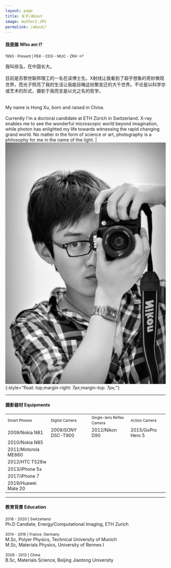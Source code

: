 ```yaml
---
layout: page
title: 关于/About
image: Author2.JPG
permalink: /about/
---
```


#### 我是誰 Who am I? 
<small>1993 - Present | PEK - CDG - MUC - ZRH ->? </small>
<p style='text-align: justify;'></p>

我叫徐泓，在中国长大。<br><br>目前是苏黎世联邦理工的一名在读博士生。X射线让我看到了超乎想象的奇妙微观世界，而光子照亮了我的生活让我能目睹这纷繁变迁的大千世界。不论是以科学亦或艺术的形式，摄影于我而言是以光之名的哲学。<br><br><br>My name is Hong Xu, born and raised in China.<br><br>Currently I'm a doctoral candidate at ETH Zürich in Switzerland. X-ray enables me to see the wonderful microscopic world beyond imagination, while photon has enlighted my life towards witnessing the rapid changing grand world. No matter in the form of science or art, photography is a philosophy for me in the name of the light. | ![](/img/about/a01.jpg){:style="float: top;margin-right: 7px;margin-top: 7px;"}


---

#### 摄影器材 Equipments

<div class="table-container">
  <table>
    <tr><td><small>Smart Phones </small></td><td><small>Digital Camera</small></td><td><small>Single-lens Reflex Camera</small></td><td><small>Action Camera</small></td></tr>
    <tr><td>2009/Nokia N81</td><td>2009/SONY DSC-T900</td><td>2012/Nikon D90</td><td>2015/GoPro Hero 5</td></tr>
    <tr><td>2010/Nokia N85</td><td> </td></tr>
    <tr><td>2011/Motorola ME860</td><td> </td></tr>
    <tr><td>2012/HTC T528w</td><td> </td></tr>
    <tr><td>2013/iPhone 5s</td><td> </td></tr>
    <tr><td>2017/iPhone 7</td><td> </td></tr>
    <tr><td>2019/Huawei Mate 20</td><td> </td></tr>
  </table>
</div>

---

#### 教育背景 Education
<small>2016 - 2020 | Switzerland </small><br>
Ph.D Candiate, Energy/Computational Imaging, ETH Zurich<br>

<small>2014 - 2016 | France, Germany </small><br>
M.Sc, Polyer Physics, Technical University of Munich<br>
M.Sc, Materials Physics, University of Rennes I<br>

<small>2009 - 2013 | China </small><br>
B.Sc, Materials Science, Beijing Jiaotong University<br>
